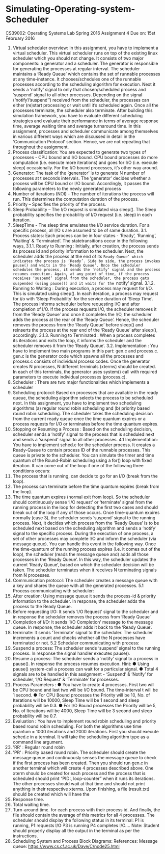 # Simulating-Operating-system-Scheduler

CS39002: Operating Systems Lab
Spring 2016
Assignment 4
Due on: 15st February 2016
1. Virtual scheduler overview:
In this assignment, you have to implement a virtual scheduler. This virtual scheduler runs on
top of the existing linux scheduler which you should not change. It consists of two major
components: a generator and a scheduler. The generator is responsible for generating the
processes at regular interval. The scheduler maintains a ‘Ready Queue’ which contains the
set of runnable processes at any time-instance. It chooses/schedules one of the runnable
processes according to the scheduling algorithm for execution. Next it sends a ‘notify’ signal
to only that chosen/scheduled process and ‘suspend’ signal to all other processes.
Depending on the signal (‘notify’/’suspend’’) received from the scheduler, the processes can
either (re)start processing or wait until it’s scheduled again. Once all the processes
terminate, the scheduler also terminate.
After building this simulation framework, you have to evaluate different scheduling strategies
and evaluate their performance in terms of average response time, average waiting time and
average turnaround time.
In this assignment, processes and scheduler communicate among themselves in various
different ways which are discussed in detail in the ‘Communication Protocol‘ section. Hence,
we are not repeating that throughout the assignment.
2. Process classification:
You are expected to generate two types of processes - CPU bound and I/O bound. CPU
bound processes do more computation (i.e. execute more iterations) and goes for I/O (i.e.
execute sleep) occasionally. For the I/O bound processes, it’s other way around.
3. Generator:
The task of the ‘generator’ is to generate N number of processes at t seconds intervals. The
‘generator’ decides whether a process will be CPU bound or I/O bound. Accordingly, it
passes the following parameters to the newly generated process
1. Number of iterations (NOI) - The number of iterations the process will run. This
determines the computation duration of the process.
2. Priority – Specifies the priority of the process.
3. Sleep Probability – The I/O request is simulated visa sleep(). The Sleep probability
specifies the probability of I/O request (i.e. sleep) in each iteration.
4. SleepTime - The sleep time emulates the I/O service duration. For a specific process,
all I/O s are assumed to be of same duration.
3.1. Process states:
Each process can be in four states - ‘Ready’, ‘Running’, ‘Waiting’ & ‘Terminated’. The statetransitions
occur in the following ways,
3.1.1. Ready to Running :
Initially, after creation, the process sends its process id and priority information to the
scheduler. Next, the scheduler adds the process at the end of its `Ready Queue’ which
indicates the process is ‘Ready’.
Side by side, the process invokes pause() and waits in the ‘Ready Queue’. Once the
scheduler schedules the process, it sends the ‘notify’ signal and the process resumes
execution. Again, at any point of time, if the process receives ‘suspend’ signal from the
scheduler, the process gets suspended (using pause()) and it waits for the `notify’ signal.
3.1.2. Running to Waiting :
During execution, a process may request for I/O. This is simulated using sleep(). In each
iteration, a process may request for i/o with ‘Sleep Probability’ for the service duration of
‘Sleep Time’. The process informs scheduler before requesting I/O and after completion of
I/O. If the process requests I/O, the scheduler removes it from the ‘Ready Queue’ and once
it completes the I/O, the scheduler adds the process at the rear of the ‘Ready Queue’.
Hence, the scheduler removes the process from the ‘Ready Queue’ before sleep() and
reinserts the process at the rear end of the ‘Ready Queue’ after sleep(), accordingly.
3.1.3. Running to Terminated :
When a process completes its iterations and exits the loop, it informs the scheduler and the
scheduler removes it from the ‘Ready Queue’.
3.2. Implementation :
You have to implement two main programs in this part: gen.c and process.c. gen.c is the
generator code which spawns all the processes and process.c consists of individual process
codes. Once the generator creates N processes, N different terminals (xterms) should be
created. In each of this terminals, the generator uses system() call with required parameters
to execute individual processes (process.c).
4. Scheduler :
There are two major functionalities which implements a scheduler
1. Scheduling protocol: Based on processes that are available in the ready
queue, the scheduling algorithm selects the process to be scheduled next. In
this assignment, you have to implement two scheduling algorithms (a) regular
round robin scheduling and (b) priority based round robin scheduling. The scheduler
takes the scheduling decision from the current ready queue once the time quantum
expires or a process requests for I/O or terminates before the time quantum expires.
2. Stopping or Resuming a Process : Based on the scheduling decision, scheduler
sends a ‘notify’ signal to the process that is scheduled next and sends a ‘suspend’
signal to all other processes.
4.1 Implementation:
You have to implement sched.c for the scheduler process. It creates a Ready-Queue to
contain process ID of the runnable processes. This queue is private to the scheduler.
You can simulate the timer and time quantum of the Round-Robin scheduling using a for()
loop with fixed iteration. It can come out of the loop if one of the following three conditions
occurs:
1. The process that is running, can decide to go for an I/O (break from the loop).
2. The process can terminate before the time quantum expires (break from the loop).
3. The time quantum expires (normal exit from loop).
So the scheduler should continuously sense ‘I/O request’ or ‘terminate’ signal from the
running process in the loop for detecting the first two cases and should break out of the loop
if any of those occurs. Once time-quantum expires normally (case 3), the scheduler sends
‘suspend’ signal to the running process. Next, it decides which process from the ‘Ready
Queue’ is to be scheduled next based on the scheduling algorithm and sends a ‘notify’ signal
to the specific process.
During the execution of one process, a set of other processes may complete I/O and inform
the scheduler (via message queue). You can handle this event in the following way. Once
the time-quantum of the running process expires (i.e. it comes out of the loop), the scheduler
(reads the message queue and) adds all those processes in the ‘Ready Queue’. In this way,
the scheduler updates the current ‘Ready Queue’, based on which the scheduler decision
will be taken.
The scheduler terminates when it receives N terminating signals from N processes.
5. Communication protocol:
The scheduler creates a message queue with a key and shares the queue with all the
generated processes.
5.1 Process communicating with scheduler:
1. After creation: Using message queue it sends the process-id & priority information to
the scheduler. In response, the scheduler adds the process to the Ready Queue.
2. Before requesting I/O: It sends ‘I/O Request’ signal to the scheduler and in response
the scheduler removes the process from ‘Ready Queue’
3. Completion of I/O: It sends ‘I/O Completion’ message to the message queue. In
response, the scheduler adds it back to the ‘Ready Queue’.
4. terminate: It sends ‘Terminate’ signal to the scheduler. The scheduler increments a
count and checks whether all the N processes have terminated or not.
5.2 Scheduler communicating with process:
1. Suspend a process: The scheduler sends ‘suspend’ signal to the running process. In
response the signal handler executes pause().
2. Resume a process: The scheduler sends a ‘notify’ signal to a process in pause(). In
response the process resumes execution.
Hint:
● Using pause() system-call a process can wait for a particular signal.
● Total 4 signals are to be handled in this assignment - ‘Suspend’ & ‘Notify’ for
scheduler, ‘I/O Request’ & ‘Terminate’ for processes. 
6. Process Parameters :
● You have to create 4 processes. First two will be CPU bound and last two will be I/O
bound. The time-interval t will be 1 second.
● For CPU Bound processes the Priority will be 10, No. of Iterations will be 10000,
Sleep Time will be 1 second and sleep probability will be 0.3.
● For I/O Bound processes the Priority will be 5, No. of Iterations will be 4000, Sleep
Time will be 3 second and sleep probability will be 0.7.
7. Evaluation :
You have to implement round robin scheduling and priority based round robin scheduling.
For both the algorithms use time quantum = 1000 iterations and 2000 iterations.
First you should execute sched.c in a terminal. It will take the scheduling algorithm type as a
command line argument.
1. 'RR' : Regular round robin
2. 'PR' : Priority based round robin.
The scheduler should create the message queue and continuously senses the message
queue to check if the first process has been created.
Then you should run gen.c in another terminal which will create 4 processes described
above. One xterm should be created for each process and the process that is scheduled
should print “PID:<PID>, loop-counter” when it runs its iterations. The other processes
should wait at that time and should not print anything in their respective xterms.
Upon finishing, a file (result.txt) should be created which will have the
1. Response time.
2. Total waiting time.
3. Turn-around time.
for each process with their process id. And finally, the file should contain the average of this
metrics for all 4 processes.
The scheduler should display the following status in its terminal:
P1 <pid> is running,
P1 <pid> requests I/O
P3 <pid> is running
P4 <pid> completes I/O….
Note: Student should properly display all the output in the terminal as per the instructions.
8. Scheduling System and Process Block Diagrams:
References:
Message queue: https://www.cs.cf.ac.uk/Dave/C/node25.html
